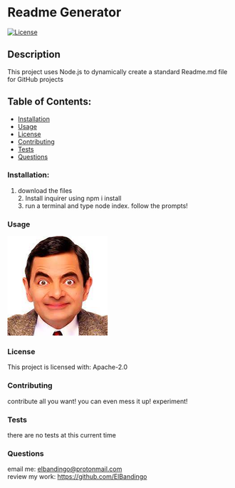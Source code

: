 # Readme Generator
[![License](https://img.shields.io/badge/License-Apache_2.0-blue.svg)](https://opensource.org/licenses/Apache-2.0)
## Description    
This project uses Node.js to dynamically create a standard Readme.md file for GitHub projects
## Table of Contents:
* [Installation](#installation)
* [Usage](#usage)
* [License](#license)
* [Contributing](#contributing)
* [Tests](#tests)
* [Questions](#questions)
### Installation:
1. download the files <br />2. Install inquirer using npm i install<br />3. run a terminal and type node index. follow the prompts!
### Usage
![usage tutorial](assets/images/image.jpg)
### License
This project is licensed with:
Apache-2.0
### Contributing
contribute all you want! you can even mess it up! experiment!
### Tests
there are no tests at this current time
### Questions
email me: elbandingo@protonmail.com<br />
review my work: https://github.com/ElBandingo

